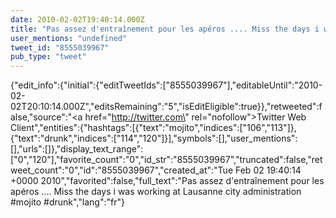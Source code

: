 ```yaml
---
date: 2010-02-02T19:40:14.000Z
title: "Pas assez d'entraînement pour les apéros .... Miss the days i was working at Lausanne city administration #mojito #drunk″"
user_mentions: "undefined"
tweet_id: "8555039967"
pub_type: "tweet"
---
```

{"edit_info":{"initial":{"editTweetIds":["8555039967"],"editableUntil":"2010-02-02T20:10:14.000Z","editsRemaining":"5","isEditEligible":true}},"retweeted":false,"source":"<a href=\"http://twitter.com\" rel=\"nofollow\">Twitter Web Client</a>","entities":{"hashtags":[{"text":"mojito","indices":["106","113"]},{"text":"drunk","indices":["114","120"]}],"symbols":[],"user_mentions":[],"urls":[]},"display_text_range":["0","120"],"favorite_count":"0","id_str":"8555039967","truncated":false,"retweet_count":"0","id":"8555039967","created_at":"Tue Feb 02 19:40:14 +0000 2010","favorited":false,"full_text":"Pas assez d'entraînement pour les apéros .... Miss the days i was working at Lausanne city administration #mojito #drunk","lang":"fr"}
